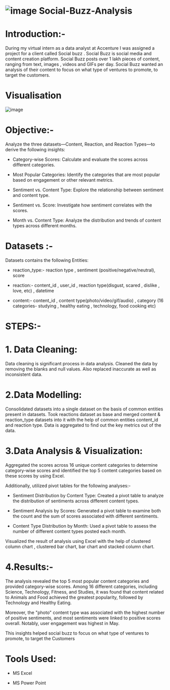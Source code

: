 # ![image](https://github.com/user-attachments/assets/9260af85-5d8b-4495-882f-ea2ee63bb709) Social-Buzz-Analysis

# Introduction:-
During my virtual intern as a data analyst at Accenture I was assigned a project for a client called Social buzz . Social Buzz is social media and content creation platform. Social Buzz posts over 1 lakh pieces of content, ranging from text, images , videos and GIFs per day. Social Buzz wanted an analysis of their content to focus on what type of ventures to promote, to target the customers.

# Visualisation
![image](https://github.com/user-attachments/assets/2bd305b1-38d7-4d15-bcbe-39852e634bd5)

# Objective:-
Analyze the three datasets—Content, Reaction, and Reaction Types—to derive the following insights:
* Category-wise Scores: Calculate and evaluate the scores across different categories.
+ Most Popular Categories: Identify the categories that are most popular based on engagement or other relevant metrics.
- Sentiment vs. Content Type: Explore the relationship between sentiment and content type.
* Sentiment vs. Score: Investigate how sentiment correlates with the scores.
+ Month vs. Content Type: Analyze the distribution and trends of content types across different months.

# Datasets :- 
Datasets contains the following Entities:
* reaction_type:- reaction type , sentiment (positive/negative/neutral), score
+ reaction:- content_id , user_id , reaction type(disgust, scared , dislike , love, etc) , datetime 
- content:- content_id , content type(photo/video/gif/audio) , category (16 categories- studying , healthy eating , technology, food cooking etc)

# STEPS:-
# 1. Data Cleaning:
Data cleaning is significant process in data analysis. Cleaned the data by removing the blanks and null values. Also replaced inaccurate as well as inconsistent data.

# 2.Data Modelling:
Consolidated datasets into a single dataset on the basis of common entities present in datasets. Took reactions dataset as base and merged content & reaction_type datasets into it with the help of common entities content_id and reaction type. Data is aggregated to find out the key metrics out of the data.

# 3.Data Analysis & Visualization:
Aggregated the scores across 16 unique content categories to determine category-wise scores and identified the top 5 content categories based on these scores by using Excel.

Additionally, utilized pivot tables for the following analyses:-
* Sentiment Distribution by Content Type: Created a pivot table to analyze the distribution of sentiments across different content types.
+ Sentiment Analysis by Scores: Generated a pivot table to examine both the count and the sum of scores associated with different sentiments.
- Content Type Distribution by Month: Used a pivot table to assess the number of different content types posted each month.

Visualized the result of analysis using Excel with the help of clustered column chart , clustered bar chart, bar chart and stacked column chart.

# 4.Results:-
The analysis revealed the top 5 most popular content categories and provided category-wise scores. Among 16 different categories, including Science, Technology, Fitness, and Studies, it was found that content related to Animals and Food achieved the greatest popularity, followed by Technology and Healthy Eating.

Moreover, the "photo" content type was associated with the highest number of positive sentiments, and most sentiments were linked to positive scores overall. Notably, user engagement was highest in May.

This insights helped social buzz to focus on what type of ventures to promote, to target the Customers

# Tools Used:
* MS Excel
+ MS Power Point
